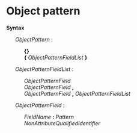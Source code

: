 # Object pattern

**Syntax**

<ul>
    <i>ObjectPattern</i> :
    <ul>
        <b>&#x7B;&#x7D;</b><br>
        <b>&#x7B;</b> <i>ObjectPatternFieldList</i> <b>&#x7D;</b>
    </ul>
</ul>

<ul>
    <i>ObjectPatternFieldList</i> :
    <ul>
        <i>ObjectPatternField</i><br>
        <i>ObjectPatternField</i> <b>,</b><br>
        <i>ObjectPatternField</i> <b>,</b> <i>ObjectPatternFieldList</i>
    </ul>
</ul>

<ul>
    <i>ObjectPatternField</i> :
    <ul>
        <i>FieldName</i> <b>:</b> <i>Pattern</i><br>
        <i>NonAttributeQualifiedIdentifier</i>
    </ul>
</ul>